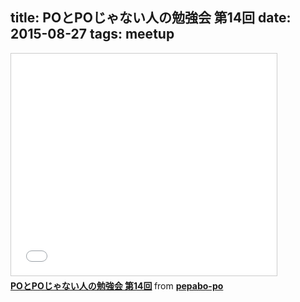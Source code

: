title: POとPOじゃない人の勉強会 第14回
date: 2015-08-27
tags: meetup
---
<iframe src="//www.slideshare.net/slideshow/embed_code/key/y47WfeZkZhs3uj" width="425" height="355" frameborder="0" marginwidth="0" marginheight="0" scrolling="no" style="border:1px solid #CCC; border-width:1px; margin-bottom:5px; max-width: 100%;" allowfullscreen> </iframe> <div style="margin-bottom:5px"> <strong> <a href="//www.slideshare.net/pepabo-po/popo-14" title="POとPOじゃない人の勉強会 第14回" target="_blank">POとPOじゃない人の勉強会 第14回</a> </strong> from <strong><a href="//www.slideshare.net/pepabo-po" target="_blank">pepabo-po</a></strong> </div>
